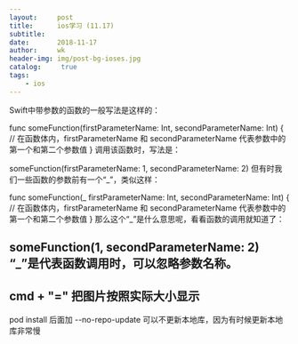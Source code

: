 ```yaml
---
layout:     post
title:      ios学习 (11.17)
subtitle:   
date:       2018-11-17
author:     wk
header-img: img/post-bg-ioses.jpg
catalog: 	 true
tags:
    - ios
---
```

Swift中带参数的函数的一般写法是这样的：

func someFunction(firstParameterName: Int, secondParameterName: Int) {
    // 在函数体内，firstParameterName 和 secondParameterName 代表参数中的第一个和第二个参数值
}
调用该函数时，写法是：

someFunction(firstParameterName: 1, secondParameterName: 2)
但有时我们一些函数的参数前有一个“_”，类似这样：

func someFunction(_ firstParameterName: Int, secondParameterName: Int) {
     // 在函数体内，firstParameterName 和 secondParameterName 代表参数中的第一个和第二个参数值
}
那么这个“_”是什么意思呢，看看函数的调用就知道了：

someFunction(1, secondParameterName: 2)
“_”是代表函数调用时，可以忽略参数名称。
--------------------- 
cmd + "="   把图片按照实际大小显示
---
pod install 后面加 --no-repo-update 可以不更新本地库，因为有时候更新本地库非常慢
